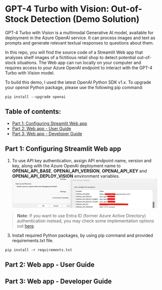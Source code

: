 # GPT-4 Turbo with Vision: Out-of-Stock Detection (Demo Solution)
GPT-4 Turbo with Vision is a multimodal Generative AI model, available for deployment in the Azure OpenAI service. It can process images and text as prompts and generate relevant textual responses to questions about them.

In this repo, you will find the source code of a Streamlit Web app that analyses shelf images of a fictitious retail shop to detect potential out-of-stock situations. The Web app can run locally on your computer and requires access to your Azure OpenAI endpoint to interact with the GPT-4 Turbo with Vision model.

To build this demo, I used the latest OpenAI Python SDK v1.x. To upgrade your _openai_ Python package, please use the following pip command:
```
pip install --upgrade openai
```

## Table of contents:
- [Part 1: Configuring Streamlit Web app](https://github.com/LazaUK/AOAI-GPT4Vision-Streamlit-SDKv1/tree/main#part-1-configuring-streamlit-web-app)
- [Part 2: Web app - User Guide]()
- [Part 3: Web app - Developer Guide]()

## Part 1: Configuring Streamlit Web app
1. To use API key authentication, assign API endpoint name, version and key, along with the Azure OpenAI deployment name to **OPENAI_API_BASE**, **OPENAI_API_VERSION**, **OPENAI_API_KEY** and **OPENAI_API_DEPLOY_VISION** environment variables.
![screenshot_1.1_environment](images/part1_environment.png)
>**Note**: If you want to use Entra ID (former Azure Active Directory) authentication instead, you may check some implementation options out [here](https://github.com/LazaUK/AOAI-EntraIDAuth-SDKv1).
3. Install required Python packages, by using pip command and provided requirements.txt file.
```
pip install -r requirements.txt
```

## Part 2: Web app - User Guide
## Part 3: Web app - Developer Guide
